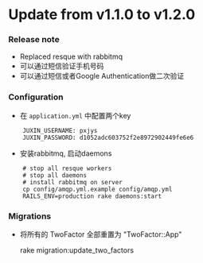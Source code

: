 Update from v1.1.0 to v1.2.0
===

### Release note

- Replaced resque with rabbitmq
- 可以通过短信验证手机号码
- 可以通过短信或者Google Authentication做二次验证

### Configuration

- 在 `application.yml` 中配置两个key

```
    JUXIN_USERNAME: pxjys
    JUXIN_PASSWORD: d1052adc603752f2e8972902449fe6e6
```

- 安装rabbitmq, 启动daemons

```
    # stop all resque workers
    # stop all daemons
    # install rabbitmq on server
    cp config/amqp.yml.example config/amqp.yml
    RAILS_ENV=production rake daemons:start
```

### Migrations

- 将所有的 TwoFactor 全部重置为 "TwoFactor::App"

    rake migration:update_two_factors

